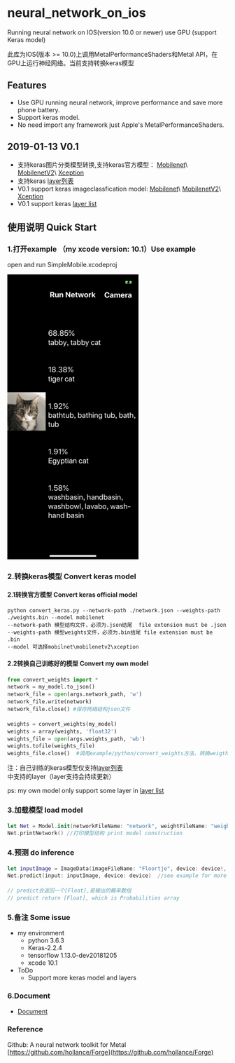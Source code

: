 # neural_network_on_ios
Running neural network on IOS(version 10.0 or newer) use GPU (support Keras model)

此库为IOS(版本 >= 10.0)上调用MetalPerformanceShaders和Metal API，在GPU上运行神经网络。当前支持转换keras模型
## Features
 - Use GPU running neural network, improve performance and save more phone battery.
 - Support keras model.
 - No need import any framework just Apple's MetalPerformanceShaders.

## 2019-01-13 V0.1
 - 支持keras图片分类模型转换,支持keras官方模型： [Mobilenet](https://keras.io/applications/#mobilenet)\ [MobilenetV2](https://keras.io/applications/#mobilenetv2)\ [Xception](https://keras.io/applications/#mobilenetv2)
 - 支持keras [layer列表](https://github.com/luozhiping/neural_network_on_ios/blob/master/Document/layer_list.markdown)
 - V0.1 support keras imageclassfication model: [Mobilenet](https://keras.io/applications/#mobilenet)\ [MobilenetV2](https://keras.io/applications/#mobilenetv2)\ [Xception](https://keras.io/applications/#mobilenetv2)
 - V0.1 support keras [layer list](https://github.com/luozhiping/neural_network_on_ios/blob/master/Document/layer_list.markdown)

## 使用说明 Quick Start

### 1.打开example （my xcode version: 10.1）Use example
open and run SimpleMobile.xcodeproj

![](Document/example.png)

### 2.转换keras模型 Convert keras model
#### 2.1转换官方模型 Convert keras official model
```shell
python convert_keras.py --network-path ./network.json --weights-path ./weights.bin --model mobilenet
--network-path 模型结构文件，必须为.json结尾  file extension must be .json
--weights-path 模型weights文件，必须为.bin结尾 file extension must be .bin
--model 可选择mobilnet\mobilenetv2\xception
```

#### 2.2转换自己训练好的模型 Convert my own model
``` python
from convert_weights import *
network = my_model.to_json()
network_file = open(args.network_path, 'w')
network_file.write(network)
network_file.close() #保存网络结构json文件

weights = convert_weights(my_model)
weights = array(weights, 'float32')
weights_file = open(args.weights_path, 'wb')
weights.tofile(weights_file)
weights_file.close()  #调用example/python/convert_weights方法，转换weigths
```
注：自己训练的keras模型仅支持[layer列表](https://github.com/luozhiping/neural_network_on_ios/blob/master/Document/layer_list.markdown)中支持的layer（layer支持会持续更新）

ps: my own model only support some layer in [layer list](https://github.com/luozhiping/neural_network_on_ios/blob/master/Document/layer_list.markdown)
### 3.加载模型 load model
``` swift
let Net = Model.init(networkFileName: "network", weightFileName: "weights") //加载模型文件network.json weights文件weights.bin .load model file network.json, weights file weights.bin
Net.printNetwork() //打印模型结构 print model construction
```
### 4.预测 do inference
``` swift
let inputImage = ImageData(imageFileName: "Floortje", device: device!, fileExtension: "png")
Net.predict(input: inputImage, device: device)  //see example for more detail

// predict会返回一个[Float],是输出的概率数组
// predict return [Float], which is Probabilities array
```

### 5.备注 Some issue
- my environment
    - python 3.6.3
    - Keras-2.2.4
    - tensorflow 1.13.0-dev20181205
    - xcode 10.1
- ToDo
    - Support more keras model and layers

### 6.Document

- [Document](./Document/README.markdown)

### Reference
Github: A neural network toolkit for Metal [https://github.com/hollance/Forge](https://github.com/hollance/Forge)
